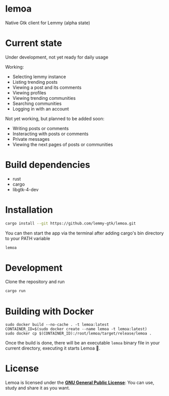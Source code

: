 # lemoa
Native Gtk client for Lemmy (alpha state)

# Current state
Under development, not yet ready for daily usage

Working:
* Selecting lemmy instance
* Listing trending posts
* Viewing a post and its comments
* Viewing profiles
* Viewing trending communities
* Searching communities
* Logging in with an account

Not yet working, but planned to be added soon:
* Writing posts or comments
* Insteracting with posts or comments
* Private messages
* Viewing the next pages of posts or communities

# Build dependencies
* rust
* cargo
* libgtk-4-dev

# Installation
```sh
cargo install --git https://github.com/lemmy-gtk/lemoa.git
```
You can then start the app via the terminal after adding cargo's bin directory to your PATH variable
```sh
lemoa
```

# Development
Clone the repository and run
```sh
cargo run
```

# Building with Docker
```
sudo docker build --no-cache . -t lemoa:latest
CONTAINER_ID=$(sudo docker create --name lemoa -t lemoa:latest)
sudo docker cp $(CONTAINER_ID):/root/lemoa/target/release/lemoa .
```
Once the build is done, there will be an executable `lemoa` binary file in your current directory, executing it starts Lemoa :tada:.

# License
Lemoa is licensed under the [**GNU General Public License**](https://www.gnu.org/licenses/gpl.html): You can use, study and share it as you want.
